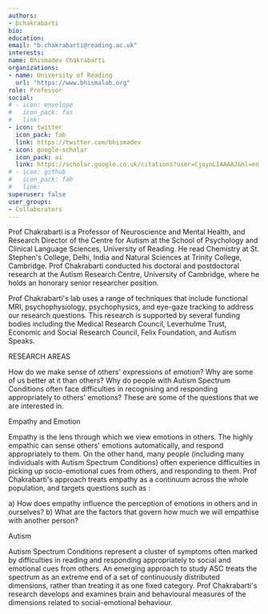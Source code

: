 ```yaml
---
authors:
- bchakrabarti
bio:   
education:
email: "b.chakrabarti@reading.ac.uk"
interests:
name: Bhismadev Chakrabarti
organizations:
- name: University of Reading
  url: "https://www.bhismalab.org"
role: Professor
social:
# - icon: envelope
#   icon_pack: fas
#   link:
- icon: twitter
  icon_pack: fab
  link: https://twitter.com/bhismadev
- icon: google-scholar
  icon_pack: ai
  link: https://scholar.google.co.uk/citations?user=CjoynLIAAAAJ&hl=en
# - icon: github
#   icon_pack: fab
#   link: 
superuser: false
user_groups:
- Collaborators
---
```


Prof Chakrabarti is a Professor of Neuroscience and Mental Health, and Research Director of the Centre for Autism at the School of Psychology and Clinical Language Sciences, University of Reading. He read Chemistry at St. Stephen's College, Delhi, India and Natural Sciences at Trinity College, Cambridge. Prof Chakrabarti conducted his doctoral and postdoctoral research at the Autism Research Centre, University of Cambridge, where he holds an honorary senior researcher position.

Prof Chakrabarti's lab uses a range of techniques that include functional MRI, psychophysiology, psychophysics, and eye-gaze tracking to address our research questions. This research is supported by several funding bodies including the Medical Research Council, Leverhulme Trust, Economic and Social Research Council, Felix Foundation, and Autism Speaks.

RESEARCH AREAS

How do we make sense of others' expressions of emotion? Why are some of us better at it than others? Why do people with Autism Spectrum Conditions often face difficulties in recognising and responding appropriately to others' emotions? These are some of the questions that we are interested in. 

Empathy and Emotion

Empathy is the lens through which we view emotions in others. The highly empathic can sense others' emotions automatically, and respond appropriately to them. On the other hand, many people (including many individuals with Autism Spectrum Conditions) often experience difficulties in picking up socio-emotional cues from others, and responding to them. Prof Chakrabarti's approach treats empathy as a continuum across the whole population, and targets questions such as :

a) How does empathy influence the perception of emotions in others and in ourselves?
b) What are the factors that govern how much we will empathise with another person?

Autism

Autism Spectrum Conditions represent a cluster of symptoms often marked by difficulties in reading and responding appropriately to social and emotional cues from others. An emerging approach to study ASC treats the spectrum as an extreme end of a set of continuously distributed dimensions, rather than treating it as one fixed category. Prof Chakrabarti's research develops and examines brain and behavioural measures of the dimensions related to social-emotional behaviour.